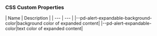<h3>CSS Custom Properties</h3>
| Name | Description |
 | --- | --- |
|--pd-alert-expandable-background-color|background color of expanded content|
|--pd-alert-expandable-color|text color of expanded content|